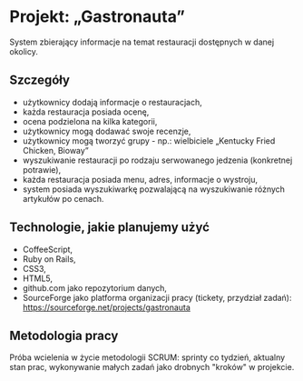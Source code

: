 # Projekt: „Gastronauta”

System zbierający informacje na temat restauracji dostępnych w danej okolicy.

## Szczegóły

- użytkownicy dodają informacje o restauracjach,
- każda restauracja posiada ocenę,
- ocena podzielona na kilka kategorii,
- użytkownicy mogą dodawać swoje recenzje,
- użytkownicy mogą tworzyć grupy - np.: wielbiciele „Kentucky Fried Chicken, Bioway”
- wyszukiwanie restauracji po rodzaju serwowanego jedzenia (konkretnej potrawie),
- każda restauracja posiada menu, adres, informacje o wystroju,
- system posiada wyszukiwarkę pozwalającą na wyszukiwanie różnych artykułów po cenach.


## Technologie, jakie planujemy użyć

- CoffeeScript,
- Ruby on Rails,
- CSS3,
- HTML5,
- github.com jako repozytorium danych,
- SourceForge jako platforma organizacji pracy (tickety, przydział zadań): https://sourceforge.net/projects/gastronauta


## Metodologia pracy
Próba wcielenia w życie metodologii SCRUM: sprinty co tydzień, aktualny stan prac, wykonywanie małych zadań jako drobnych "kroków" w projekcie.
